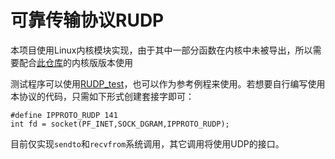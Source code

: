 # 可靠传输协议RUDP

本项目使用Linux内核模块实现，由于其中一部分函数在内核中未被导出，所以需要配合[此仓库](https://github.com/zhf999/Linux-6.5.1-zhf)的内核版版本使用

测试程序可以使用[RUDP_test](https://github.com/zhf999/RUDP_test2)，也可以作为参考例程来使用。若想要自行编写使用本协议的代码，只需如下形式创建套接字即可：
```
#define IPPROTO_RUDP 141
int fd = socket(PF_INET,SOCK_DGRAM,IPPROTO_RUDP);
```
目前仅实现`sendto`和`recvfrom`系统调用，其它调用将使用UDP的接口。
